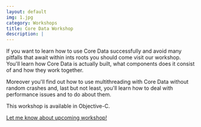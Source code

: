 ```yaml
---
layout: default
img: 1.jpg
category: Workshops
title: Core Data Workshop
description: |
---
```


If you want to learn how to use Core Data successfully and avoid many pitfalls that await within ints roots you should come visit our workshop. You'll learn how Core Data is actually built, what components does it consist of and how they work together.

Moreover you'll find out how to use multithreading with Core Data without random crashes and, last but not least, you'll learn how to deal with performance issues and to do about them.

This workshop is available in Objective-C.

<a href="/register" class="btn btn-info" role="button">Let me know about upcoming workshop!</a>
